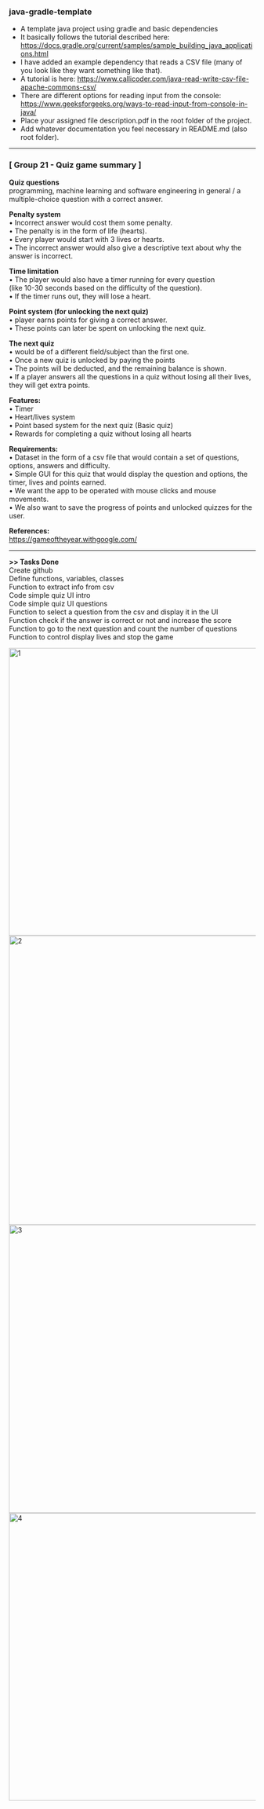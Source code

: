 ### java-gradle-template
- A template java project using gradle and basic dependencies  
- It basically follows the tutorial described here: https://docs.gradle.org/current/samples/sample_building_java_applications.html  
- I have added an example dependency that reads a CSV file (many of you look like they want something like that).   
- A tutorial is here: https://www.callicoder.com/java-read-write-csv-file-apache-commons-csv/  
- There are different options for reading input from the console: https://www.geeksforgeeks.org/ways-to-read-input-from-console-in-java/  
- Place your assigned file description.pdf in the root folder of the project.   
- Add whatever documentation you feel necessary in README.md (also root folder).  

---

### [ Group 21 - Quiz game summary ]

**Quiz questions**  
programming, machine learning and software engineering in general / a multiple-choice question with a correct answer.   
  
**Penalty system**  
• Incorrect answer would cost them some penalty.   
• The penalty is in the form of life (hearts).   
• Every player would start with 3 lives or hearts.   
• The incorrect answer would also give a descriptive text about why the answer is incorrect.   

**Time limitation**  
• The player would also have a timer running for every question   
(like 10-30 seconds based on the difficulty of the question).     
• If the timer runs out, they will lose a heart.   
  
**Point system (for unlocking the next quiz)**   
• player earns points for giving a correct answer.   
• These points can later be spent on unlocking the next quiz.  
  
**The next quiz**  
• would be of a different field/subject than the first one.   
• Once a new quiz is unlocked by paying the points  
• The points will be deducted, and the remaining balance is shown.   
• If a player answers all the questions in a quiz without losing all their lives, they will get extra points.  

**Features:**   
• Timer   
• Heart/lives system  
• Point based system for the next quiz (Basic quiz)  
• Rewards for completing a quiz without losing all hearts  

**Requirements:**  
• Dataset in the form of a csv file that would contain a set of questions, options, answers and difficulty.  
• Simple GUI for this quiz that would display the question and options, the timer, lives and points earned.  
• We want the app to be operated with mouse clicks and mouse movements.  
• We also want to save the progress of points and unlocked quizzes for the user.  
  
**References:**  
https://gameoftheyear.withgoogle.com/     

---  

**>> Tasks Done**  
Create github   
Define functions, variables, classes   
Function to extract info from csv   
Code simple quiz UI intro   
Code simple quiz UI questions  
Function to select a question from the csv and display it in the UI   
Function check if the answer is correct or not and increase the score  
Function to go to the next question and count the number of questions
Function to control display lives and stop the game         




<img width="586" alt="1" src="https://user-images.githubusercontent.com/69658240/166991401-81d19d87-9e1e-40dc-8a64-063f22521a33.png">
<img width="589" alt="2" src="https://user-images.githubusercontent.com/69658240/166991483-c34eb7bd-d21f-476d-a648-c1061b1a5ed0.png">
<img width="587" alt="3" src="https://user-images.githubusercontent.com/69658240/166991499-988116c9-5dcf-4c2c-aa47-c65b157241e7.png">
<img width="586" alt="4" src="https://user-images.githubusercontent.com/69658240/166991531-7bf3523c-5dce-4280-b25e-46c8470209a8.png">




